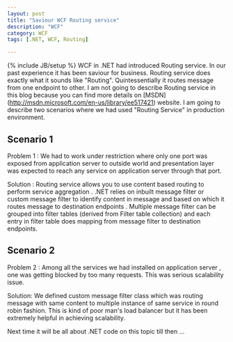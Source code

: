 ```yaml
---
layout: post
title: "Saviour WCF Routing service"
description: "WCF"
category: WCF
tags: [.NET, WCF, Routing]

---
```

{% include JB/setup %}
WCF in .NET had introduced Routing service.  In our past experience it has been saviour for business. Routing service does exactly what it sounds like "Routing".  Quintessentially  it routes message from one endpoint to other. I am not going to describe Routing service  in this blog because you can find more details on [MSDN] (http://msdn.microsoft.com/en-us/library/ee517421) website. I am going to describe two scenarios where we had used "Routing Service" in production environment.



## Scenario 1

Problem 1 : We had to work  under restriction where only one port was exposed  from application server to outside world and  presentation layer was expected  to reach any service on application server through that port. 

Solution : Routing service allows you to use content based routing to perform service aggregation . .NET relies on inbuilt message filter  or custom message filter to identify content in message and based on which it routes message to destination endpoints . 
Multiple message filter can be grouped into filter tables (derived from Filter table collection) and each entry in  filter table does mapping from message filter to destination endpoints.

## Scenario 2

Problem 2 : Among all the services we had installed on application server , one was getting blocked by too many requests. This was serious scalability issue.
 
Solution:  We defined custom message filter class which was routing message with same content to multiple instance of same service in round robin fashion. This is kind of poor man's load balancer but it has been extremely helpful  in achieving  scalability.

Next time it will be all about .NET code on this topic till then ...

